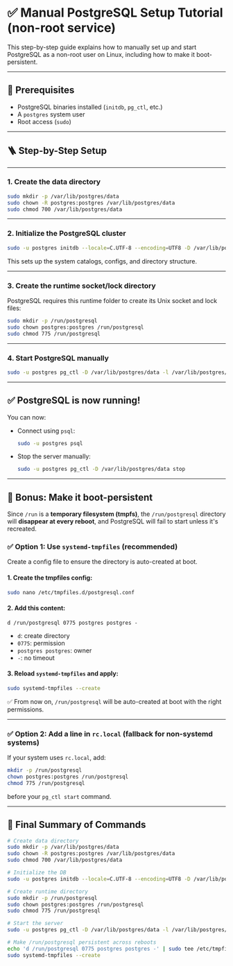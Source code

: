 # ✅ Manual PostgreSQL Setup Tutorial (non-root service)

This step-by-step guide explains how to manually set up and start PostgreSQL as a non-root user on Linux, including how to make it boot-persistent.

---

## 🧱 Prerequisites

* PostgreSQL binaries installed (`initdb`, `pg_ctl`, etc.)
* A `postgres` system user
* Root access (`sudo`)

---

## 🪜 Step-by-Step Setup

---

### **1. Create the data directory**

```bash
sudo mkdir -p /var/lib/postgres/data
sudo chown -R postgres:postgres /var/lib/postgres/data
sudo chmod 700 /var/lib/postgres/data
```

---

### **2. Initialize the PostgreSQL cluster**

```bash
sudo -u postgres initdb --locale=C.UTF-8 --encoding=UTF8 -D /var/lib/postgres/data --data-checksums
```

This sets up the system catalogs, configs, and directory structure.

---

### **3. Create the runtime socket/lock directory**

PostgreSQL requires this runtime folder to create its Unix socket and lock files:

```bash
sudo mkdir -p /run/postgresql
sudo chown postgres:postgres /run/postgresql
sudo chmod 775 /run/postgresql
```

---

### **4. Start PostgreSQL manually**

```bash
sudo -u postgres pg_ctl -D /var/lib/postgres/data -l /var/lib/postgres/logfile start
```

---

## ✅ PostgreSQL is now running!

You can now:

* Connect using `psql`:

  ```bash
  sudo -u postgres psql
  ```
* Stop the server manually:

  ```bash
  sudo -u postgres pg_ctl -D /var/lib/postgres/data stop
  ```

---

## 🔁 Bonus: Make it boot-persistent

Since `/run` is a **temporary filesystem (tmpfs)**, the `/run/postgresql` directory will **disappear at every reboot**, and PostgreSQL will fail to start unless it's recreated.

### ✅ Option 1: Use `systemd-tmpfiles` (recommended)

Create a config file to ensure the directory is auto-created at boot.

#### 1. Create the tmpfiles config:

```bash
sudo nano /etc/tmpfiles.d/postgresql.conf
```

#### 2. Add this content:

```
d /run/postgresql 0775 postgres postgres -
```

* `d`: create directory
* `0775`: permission
* `postgres postgres`: owner
* `-`: no timeout

#### 3. Reload `systemd-tmpfiles` and apply:

```bash
sudo systemd-tmpfiles --create
```

✅ From now on, `/run/postgresql` will be auto-created at boot with the right permissions.

---

### ✅ Option 2: Add a line in `rc.local` (fallback for non-systemd systems)

If your system uses `rc.local`, add:

```bash
mkdir -p /run/postgresql
chown postgres:postgres /run/postgresql
chmod 775 /run/postgresql
```

before your `pg_ctl start` command.

---

## 🧾 Final Summary of Commands

```bash
# Create data directory
sudo mkdir -p /var/lib/postgres/data
sudo chown -R postgres:postgres /var/lib/postgres/data
sudo chmod 700 /var/lib/postgres/data

# Initialize the DB
sudo -u postgres initdb --locale=C.UTF-8 --encoding=UTF8 -D /var/lib/postgres/data --data-checksums

# Create runtime directory
sudo mkdir -p /run/postgresql
sudo chown postgres:postgres /run/postgresql
sudo chmod 775 /run/postgresql

# Start the server
sudo -u postgres pg_ctl -D /var/lib/postgres/data -l /var/lib/postgres/logfile start

# Make /run/postgresql persistent across reboots
echo 'd /run/postgresql 0775 postgres postgres -' | sudo tee /etc/tmpfiles.d/postgresql.conf
sudo systemd-tmpfiles --create
```
